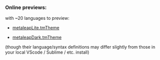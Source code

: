 ### Online previews:

with ~20 languages to preview:

* [metaleapLite.tmTheme](http://tmtheme-editor.herokuapp.com/#!/editor/url/https://github.com/metaleap/syntax-tmthemes/raw/master/metaleapLite.tmTheme)

* [metaleapDark.tmTheme](http://tmtheme-editor.herokuapp.com/#!/editor/url/https://github.com/metaleap/syntax-tmthemes/raw/master/metaleapDark.tmTheme)

(though their language/syntax definitions may differ slightly from those in your local VScode / Sublime / etc. install)

